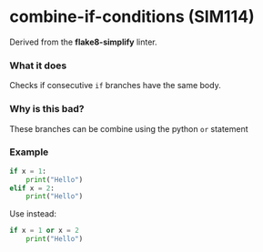 # combine-if-conditions (SIM114)

Derived from the **flake8-simplify** linter.

### What it does
Checks if consecutive `if` branches have the same body.

### Why is this bad?
These branches can be combine using the python `or` statement

### Example
```python
if x = 1:
    print("Hello")
elif x = 2:
    print("Hello")
```

Use instead:
```python
if x = 1 or x = 2
    print("Hello")
```